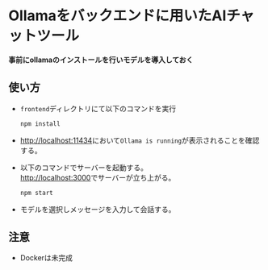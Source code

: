 # Ollamaをバックエンドに用いたAIチャットツール
**事前にollamaのインストールを行いモデルを導入しておく**
## 使い方
* `frontend`ディレクトリにて以下のコマンドを実行
    ```bash
    npm install
    ```
* [http://localhost:11434](http://localhost:11434)において`Ollama is running`が表示されることを確認する。

* 以下のコマンドでサーバーを起動する。<br>
[http://localhost:3000](http://localhost:3000)でサーバーが立ち上がる。
    ```bash
    npm start
    ```
* モデルを選択しメッセージを入力して会話する。

## 注意
* Dockerは未完成